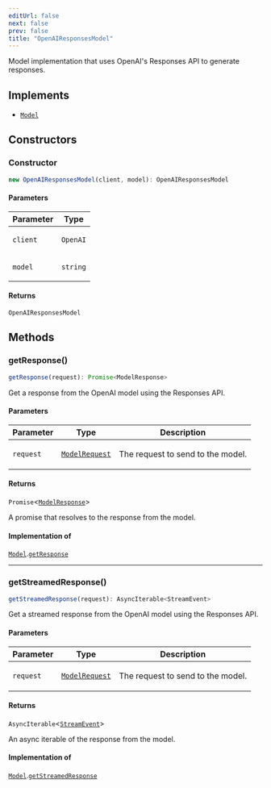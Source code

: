 ```yaml
---
editUrl: false
next: false
prev: false
title: "OpenAIResponsesModel"
---
```


Model implementation that uses OpenAI's Responses API to generate responses.

## Implements

- [`Model`](/openai-agents-js/openai/agents/interfaces/model/)

## Constructors

### Constructor

```ts
new OpenAIResponsesModel(client, model): OpenAIResponsesModel
```

#### Parameters

<table>
<thead>
<tr>
<th>Parameter</th>
<th>Type</th>
</tr>
</thead>
<tbody>
<tr>
<td>

`client`

</td>
<td>

`OpenAI`

</td>
</tr>
<tr>
<td>

`model`

</td>
<td>

`string`

</td>
</tr>
</tbody>
</table>

#### Returns

`OpenAIResponsesModel`

## Methods

### getResponse()

```ts
getResponse(request): Promise<ModelResponse>
```

Get a response from the OpenAI model using the Responses API.

#### Parameters

<table>
<thead>
<tr>
<th>Parameter</th>
<th>Type</th>
<th>Description</th>
</tr>
</thead>
<tbody>
<tr>
<td>

`request`

</td>
<td>

[`ModelRequest`](/openai-agents-js/openai/agents/type-aliases/modelrequest/)

</td>
<td>

The request to send to the model.

</td>
</tr>
</tbody>
</table>

#### Returns

`Promise`\<[`ModelResponse`](/openai-agents-js/openai/agents/type-aliases/modelresponse/)\>

A promise that resolves to the response from the model.

#### Implementation of

[`Model`](/openai-agents-js/openai/agents/interfaces/model/).[`getResponse`](/openai-agents-js/openai/agents/interfaces/model/#getresponse)

***

### getStreamedResponse()

```ts
getStreamedResponse(request): AsyncIterable<StreamEvent>
```

Get a streamed response from the OpenAI model using the Responses API.

#### Parameters

<table>
<thead>
<tr>
<th>Parameter</th>
<th>Type</th>
<th>Description</th>
</tr>
</thead>
<tbody>
<tr>
<td>

`request`

</td>
<td>

[`ModelRequest`](/openai-agents-js/openai/agents/type-aliases/modelrequest/)

</td>
<td>

The request to send to the model.

</td>
</tr>
</tbody>
</table>

#### Returns

`AsyncIterable`\<[`StreamEvent`](/openai-agents-js/openai/agents/type-aliases/streamevent/)\>

An async iterable of the response from the model.

#### Implementation of

[`Model`](/openai-agents-js/openai/agents/interfaces/model/).[`getStreamedResponse`](/openai-agents-js/openai/agents/interfaces/model/#getstreamedresponse)
